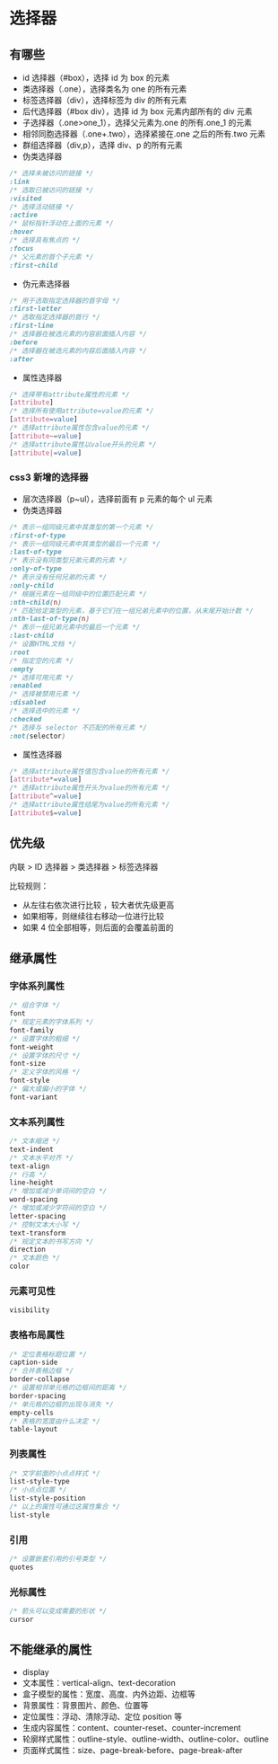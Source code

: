 # 选择器

## 有哪些

- id 选择器（#box），选择 id 为 box 的元素
- 类选择器（.one），选择类名为 one 的所有元素
- 标签选择器（div），选择标签为 div 的所有元素
- 后代选择器（#box div），选择 id 为 box 元素内部所有的 div 元素
- 子选择器（.one>one_1），选择父元素为.one 的所有.one_1 的元素
- 相邻同胞选择器（.one+.two），选择紧接在.one 之后的所有.two 元素
- 群组选择器（div,p），选择 div、p 的所有元素
- 伪类选择器

```css
/* 选择未被访问的链接 */
:link
/* 选取已被访问的链接 */
:visited
/* 选择活动链接 */
:active
/* 鼠标指针浮动在上面的元素 */
:hover
/* 选择具有焦点的 */
:focus
/* 父元素的首个子元素 */
:first-child
```

- 伪元素选择器

```css
/* 用于选取指定选择器的首字母 */
:first-letter
/* 选取指定选择器的首行 */
:first-line
/* 选择器在被选元素的内容前面插入内容 */
:before
/* 选择器在被选元素的内容后面插入内容 */
:after
```

- 属性选择器

```css
/* 选择带有attribute属性的元素 */
[attribute]
/* 选择所有使用attribute=value的元素 */
[attribute=value]
/* 选择attribute属性包含value的元素 */
[attribute~=value]
/* 选择attribute属性以value开头的元素 */
[attribute|=value]
```

### css3 新增的选择器

- 层次选择器（p~ul），选择前面有 p 元素的每个 ul 元素
- 伪类选择器

```css
/* 表示一组同级元素中其类型的第一个元素 */
:first-of-type
/* 表示一组同级元素中其类型的最后一个元素 */
:last-of-type
/* 表示没有同类型兄弟元素的元素 */
:only-of-type
/* 表示没有任何兄弟的元素 */
:only-child
/* 根据元素在一组同级中的位置匹配元素 */
:nth-child(n)
/* 匹配给定类型的元素，基于它们在一组兄弟元素中的位置，从末尾开始计数 */
:nth-last-of-type(n)
/* 表示一组兄弟元素中的最后一个元素 */
:last-child
/* 设置HTML文档 */
:root
/* 指定空的元素 */
:empty
/* 选择可用元素 */
:enabled
/* 选择被禁用元素 */
:disabled
/* 选择选中的元素 */
:checked
/* 选择与 selector 不匹配的所有元素 */
:not(selector)
```

- 属性选择器

```css
/* 选择attribute属性值包含value的所有元素 */
[attribute*=value]
/* 选择attribute属性开头为value的所有元素 */
[attribute^=value]
/* 选择attribute属性结尾为value的所有元素 */
[attribute$=value]
```

## 优先级

内联 > ID 选择器 > 类选择器 > 标签选择器

比较规则：

- 从左往右依次进行比较 ，较大者优先级更高
- 如果相等，则继续往右移动一位进行比较
- 如果 4 位全部相等，则后面的会覆盖前面的

## 继承属性

### 字体系列属性

```css
/* 组合字体 */
font
/* 规定元素的字体系列 */
font-family
/* 设置字体的粗细 */
font-weight
/* 设置字体的尺寸 */
font-size
/* 定义字体的风格 */
font-style
/* 偏大或偏小的字体 */
font-variant
```

### 文本系列属性

```css
/* 文本缩进 */
text-indent
/* 文本水平对齐 */
text-align
/* 行高 */
line-height
/* 增加或减少单词间的空白 */
word-spacing
/* 增加或减少字符间的空白 */
letter-spacing
/* 控制文本大小写 */
text-transform
/* 规定文本的书写方向 */
direction
/* 文本颜色 */
color
```

### 元素可见性

```css
visibility
```

### 表格布局属性

```css
/* 定位表格标题位置 */
caption-side
/* 合并表格边框 */
border-collapse
/* 设置相邻单元格的边框间的距离 */
border-spacing
/* 单元格的边框的出现与消失 */
empty-cells
/* 表格的宽度由什么决定 */
table-layout
```

### 列表属性

```css
/* 文字前面的小点点样式 */
list-style-type
/* 小点点位置 */
list-style-position
/* 以上的属性可通过这属性集合 */
list-style
```

### 引用

```css
/* 设置嵌套引用的引号类型 */
quotes
```

### 光标属性

```css
/* 箭头可以变成需要的形状 */
cursor
```

## 不能继承的属性

- display
- 文本属性：vertical-align、text-decoration
- 盒子模型的属性：宽度、高度、内外边距、边框等
- 背景属性：背景图片、颜色、位置等
- 定位属性：浮动、清除浮动、定位 position 等
- 生成内容属性：content、counter-reset、counter-increment
- 轮廓样式属性：outline-style、outline-width、outline-color、outline
- 页面样式属性：size、page-break-before、page-break-after
